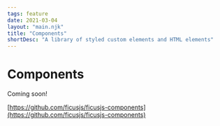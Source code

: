 ```yaml
---
tags: feature
date: 2021-03-04
layout: "main.njk"
title: "Components"
shortDesc: "A library of styled custom elements and HTML elements"
---
```

# Components

Coming soon!

[https://github.com/ficusjs/ficusjs-components](https://github.com/ficusjs/ficusjs-components)
